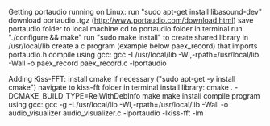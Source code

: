 Getting portaudio running on Linux:
    run "sudo apt-get install libasound-dev"
    download portaudio .tgz (http://www.portaudio.com/download.html)
    save portaudio folder to local machine
    cd to portaudio folder in terminal
    run "./configure && make"
    run "sudo make install" to create shared library in /usr/local/lib
    create a c program (example below paex_record) that imports portaudio.h
    compile using gcc:
        gcc -L/usr/local/lib -Wl,-rpath=/usr/local/lib -Wall -o paex_record paex_record.c -lportaudio

Adding Kiss-FFT:
    install cmake if necessary ("sudo apt-get -y install cmake")
    navigate to kiss-fft folder in terminal
    install library:
        cmake . -DCMAKE_BUILD_TYPE=RelWithDebInfo
        make
        make install
    compile program using gcc:
        gcc -g -L/usr/local/lib -Wl,-rpath=/usr/local/lib -Wall -o audio_visualizer audio_visualizer.c -lportaudio -lkiss-fft -lm
